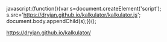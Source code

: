 javascript:(function(){var s=document.createElement('script'); s.src='https://dryjan.github.io/kalkulator/kalkulator.js'; document.body.appendChild(s);})();

https://dryjan.github.io/kalkulator/
